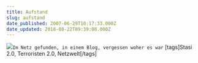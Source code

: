 ```yaml
---
title: Aufstand
slug: aufstand
date_published: 2007-06-29T10:17:33.000Z
date_updated: 2018-08-22T09:39:08.000Z
---
```


![](//img242.imageshack.us/img242/144/0102088420300rt2.jpg)`Im Netz gefunden, in einem Blog, vergessen woher es war`
[tags]Stasi 2.0, Terroristen 2.0, Netzwelt[/tags]

